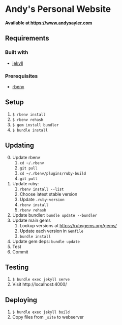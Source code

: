 Andy's Personal Website
=======================

**Available at https://www.andysayler.com**

Requirements
------------

### Built with

* [jekyll](https://jekyllrb.com/)

### Prerequisites

* [rbenv](https://github.com/rbenv/rbenv)

Setup
-----
1. `$ rbenv install`
2. `$ rbenv rehash`
3. `$ gem install bundler`
4. `$ bundle install`


Updating
--------
0. Update rbenv
   1. `cd ~/.rbenv`
   2. `git pull`
   3. `cd ~/.rbenv/plugins/ruby-build`
   4. `git pull`
1. Update ruby:
   1. `rbenv install --list`
   2. Choose latest stable version
   3. Update `.ruby-version`
   4. `rbenv install`
   5. `rbenv rehash`
2. Update bundler: `bundle update --bundler`
3. Update main gems
   1. Lookup versions at https://rubygems.org/gems/
   2. Update each version in `Gemfile`
   3. `bundle install`
4. Update gem deps: `bundle update`
5. Test
6. Commit


Testing
-------

1. `$ bundle exec jekyll serve`
2. Visit http://localhost:4000/

Deploying
---------

1. `$ bundle exec jekyll build`
2. Copy files from `_site` to webserver
